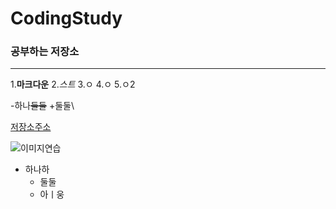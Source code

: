 # CodingStudy
### 공부하는 저장소

-------------------------

1.__마크다운__
2._스트_
3.ㅇ
4.ㅇ
5.ㅇ2


-하나~~둘둘~~
+둘둘\

[저장소주소](https://github.com/gudrms/CodingStudy, "주소임ㅋ")

![이미지연습](http://kyrieko.dothome.co.kr/images/first.jpg)
- 하나하 
  - 둘둘
  - 아ㅣ웅

